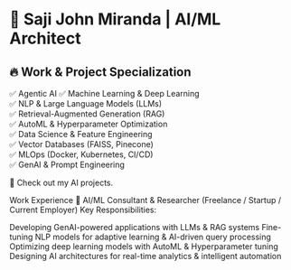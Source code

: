 # 🚀 Saji John Miranda | AI/ML Architect  
## 🔥 Work & Project Specialization  
✅ Agentic AI
✅ Machine Learning & Deep Learning  
✅ NLP & Large Language Models (LLMs)  
✅ Retrieval-Augmented Generation (RAG)  
✅ AutoML & Hyperparameter Optimization  
✅ Data Science & Feature Engineering  
✅ Vector Databases (FAISS, Pinecone)  
✅ MLOps (Docker, Kubernetes, CI/CD)  
✅ GenAI & Prompt Engineering   

📌 Check out my AI projects.

Work Experience
🔹 AI/ML Consultant & Researcher (Freelance / Startup / Current Employer)
Key Responsibilities:

Developing GenAI-powered applications with LLMs & RAG systems
Fine-tuning NLP models for adaptive learning & AI-driven query processing
Optimizing deep learning models with AutoML & Hyperparameter tuning
Designing AI architectures for real-time analytics & intelligent automation
